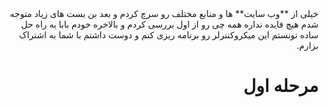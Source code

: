 <div dir="rtl">
خیلی از **وب سایت** ها و منابع مختلف رو سرچ کردم و بعد بن بست های زیاد متوجه شدم هیچ فایده نداره همه چی رو از اول بررسی کردم و بالاخره خودم بابا یه راه حل ساده تونستم این میکروکنترلر رو برنامه ریزی کنم و دوست داشتم با شما به اشتراک بزارم.
  
  
  # مرحله اول
